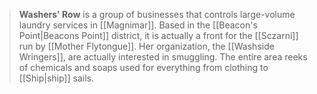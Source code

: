 > **Washers' Row** is a group of businesses that controls large-volume laundry services in [[Magnimar]]. Based in the [[Beacon's Point|Beacons Point]] district, it is actually a front for the [[Sczarni]] run by [[Mother Flytongue]]. Her organization, the [[Washside Wringers]], are actually interested in smuggling. The entire area reeks of chemicals and soaps used for everything from clothing to [[Ship|ship]] sails.








